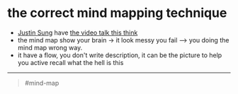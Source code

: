 # the correct mind mapping technique

- [Justin Sung](20211113231926.md) have [the video talk this think](https://www.youtube.com/watch?v=BZOqDpZK7rw) []()
- the mind map show your brain
  -> it look messy you fail --> you doing the mind map wrong way.
- it have a flow, you don't write description, it can be the picture to help you active recall what the hell is this

---

> #mind-map
